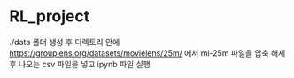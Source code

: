 # RL_project

./data 폴더 생성 후 디렉토리 안에 https://grouplens.org/datasets/movielens/25m/ 에서 ml-25m 파일을 압축 해제후 나오는 csv 파일을 넣고 ipynb 파일 실행
